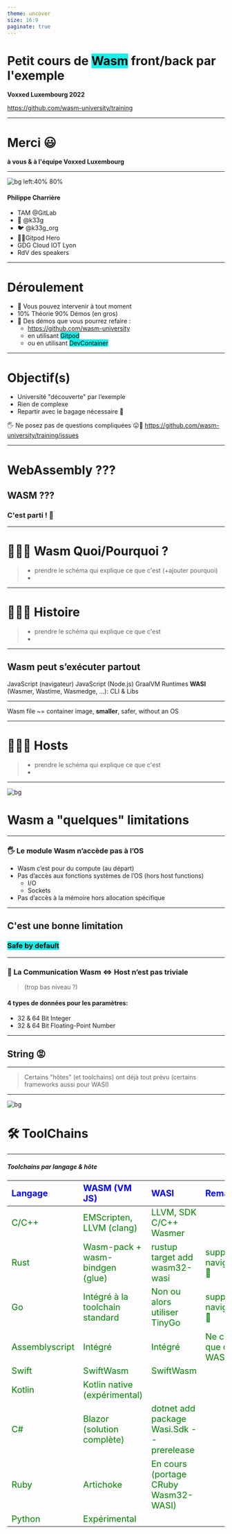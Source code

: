```yaml
---
theme: uncover
size: 16:9
paginate: true
---
```

<style scoped>
  mark {
    background-color: #942EC1;
    color: #FFFFFF;
  }
</style>
# Petit cours de <mark>Wasm</mark> front/back par l'exemple

**Voxxed Luxembourg 2022**

https://github.com/wasm-university/training

---
# Merci 😃

**à vous & à l'équipe Voxxed Luxembourg**

---

![bg left:40% 80%](pictures/k33g.png)

#### Philippe Charrière

- TAM @GitLab
- 🦊 @k33g
- 🐦 @k33g_org
- 🍊🦸Gitpod Hero
- GDG Cloud IOT Lyon
- RdV des speakers

---

# Déroulement

- 👋 Vous pouvez intervenir à tout moment
- 10% Théorie 90% Démos (en gros)
- 🚀 Des démos que vous pourrez refaire :
  - https://github.com/wasm-university
  - en utilisant <mark>Gitpod</mark>
  - ou en utilisant <mark>DevContainer</mark>

---

# Objectif(s)

- Université "découverte" par l’exemple
- Rien de complexe
- Repartir avec le bagage nécessaire 🧳

🖐️ Ne posez pas de questions compliquées 😛🙏
https://github.com/wasm-university/training/issues

---

# WebAssembly ???

## WASM ???
### C'est parti ! 🚀

---

# 🚧🚧🚧 Wasm Quoi/Pourquoi ?
> - prendre le schéma qui explique ce que c'est (+ajouter pourquoi)
> - 

---

# 🚧🚧🚧 Histoire
> - prendre le schéma qui explique ce que c'est
> - 

---

## Wasm peut s’exécuter partout

JavaScript (navigateur)
JavaScript (Node.js)
GraalVM
Runtimes **WASI** (Wasmer, Wastime, Wasmedge, …): CLI & Libs
<!-- webassembly system interface -->
---

Wasm file ~= container image, **smaller**, safer, without an OS

---

# 🚧🚧🚧 Hosts
> - prendre le schéma qui explique ce que c'est
> - 
<!-- la portabilité de wasm dépend de l'hôte -->

---
![bg](#C4D8F8)
# Wasm a "quelques" limitations

---

### 🖐️ Le module Wasm n’accède pas à l’OS

- Wasm c’est pour du compute (au départ)
- Pas d’accès aux fonctions systèmes de l’OS (hors host functions)
  - I/O
  - Sockets
- Pas d’accès à la mémoire hors allocation spécifique
<!-- vérifier cette partie -->

---

## C'est une bonne limitation
### <mark>Safe by default</mark>

---

### 📣 La Communication Wasm <=> Host  n’est pas triviale  
> (trop bas niveau ?)
  
#### 4 types de données pour les paramètres: 
  
  - 32 & 64 Bit Integer
  - 32 & 64 Bit Floating-Point Number

---

## String 😡

---

> Certains "hôtes" (et toolchains) ont déjà tout prévu (certains frameworks aussi pour WASI)

---

![bg](#B8F6C5)
# 🛠 ToolChains

---

##### Toolchains par langage & hôte

<style scoped>
table {
    height: 80%;
    width: 100%;
    font-size: 20px;
    color: green;
}
th {
    color: blue;
}
</style>

Langage         | WASM (VM JS)                    | WASI                                     | Remarks
:---------------|:--------------------------------|:-----------------------------------------|:--------
C/C++           | EMScripten, LLVM (clang)        | LLVM, SDK C/C++ Wasmer                   |
Rust            | Wasm-pack + wasm-bindgen (glue) | rustup target add wasm32-wasi            | support navigateur 💖    
Go              | Intégré à la toolchain standard | Non ou alors utiliser TinyGo             | support navigateur 💖
Assemblyscript  | Intégré                         | Intégré                                  | Ne cible que du WASM
Swift           | SwiftWasm                       | SwiftWasm                                |
Kotlin          | Kotlin native (expérimental)    |                                          |
C#              | Blazor (solution complète)      | dotnet add package Wasi.Sdk --prerelease |
Ruby            | Artichoke                       | En cours (portage CRuby Wasm32-WASI)     |
Python          | Expérimental                    |                                          |

<!-- regarder prez de Sébastien pour Kotlin -->
###### *Liste non exhaustive*
---

![bg](#3A84F2)
![fg](#FFFFFF)
# Wasm & le Navigateur

---

- 1er contact: un peu de C
- Go
- Rust

---

### 🚧🚧🚧 Mode de fonctionnement des démos Web

> refaire un schema avec index.html et tout le touin touin

---

![bg](#3AF1F2)
![fg](#000000)

# 1er module Wasm en C

---

`main.c`
```c
#define WASM_EXPORT __attribute__((visibility("default")))

WASM_EXPORT 
float power(float number, int pow) {
 float res = number;
   for (int i = 0;i < pow - 1; i++) {
     res = res * number;
   }
 return res;
}

WASM_EXPORT 
char* greet()
{
    static char str[12] = "hello world!";
    return (char*)str;
}
```

---

```bash
clang --target=wasm32 \
  --no-standard-libraries -Wl,--export-all -Wl, \
  --no-entry -o main.wasm main.c
```

---

`index.html`
```javascript
WebAssembly.instantiateStreaming(fetch("main.wasm")) 
  .then(({ instance }) => {
    console.log("👋 main.wasm is loaded")
    
    const value = instance.exports.power(2, 2)

    console.log(`🤖 value: ${value}`)
    console.log(`👋 greet: ${instance.exports.greet()}`)

  })
  .catch(error => {
    console.log("😡 ouch", error)
  })
```

---
![bg](#000000)
![fg](#FFFFFF)
# Démo 🚀


<a href="https://github.com/wasm-university/training/tree/main/00-c-web" target="_blank">00-c-web</a>

---
![bg](#3AF1F2)
![fg](#000000)
# Wasm avec Go dans le navigateur

---

<style scoped>
  mark {
    background-color: #EFD217;
    color: #000000;
  }
</style>

# Go + JavaScript = 💖

```bash
cp "$(go env GOROOT)/misc/wasm/wasm_exec.js" .
```

```html
<script src="wasm_exec.js"></script>
```
 
 > Disclaimer, I 💛 <mark>**JavaScript**</mark>
---

## Fonctions en Go: 
`[]js.Value` <mark>&</mark> `interface{}`

```go
func Hello(this js.Value, args []js.Value) interface{} {
  message := args[0].String() // get the parameters
  return "😃 Hello " + message
}
```

```go
js.Global().Set("Hello", js.FuncOf(Hello))
```

<!-- 
Et avec ça, on peut faire plein de choses ... 
Comme en JavaScript 😉
-->

---

## Utilisation de la fonction Go

```javascript
const go = new Go() // Go Wasm runtime

WebAssembly.instantiateStreaming(fetch("main.wasm"), go.importObject) 
  .then(result => { // Get the importObject from the go instance.
    // execute `main`
    go.run(result.instance)
    // instance object contains 
    // all the Exported WebAssembly functions	
    Hello("Bob Morane")
    //😃 Hello "Bob Morane
  })
  .catch(error => {
    console.log("😡 ouch", error)
  })
```

<!-- 
Il est temps de voir quelques exemples
-->

---
![bg](#000000)
![fg](#FFFFFF)
# Démos 🚀

<a href="https://github.com/wasm-university/training/tree/main/01-go-hello" target="_blank">01-go-hello</a>
<a href="https://github.com/wasm-university/training/tree/main/02-go-dom" target="_blank">02-go-dom</a>
<a href="https://github.com/wasm-university/training/tree/main/03-go-call-go-function" target="_blank">03-go-call-go-function</a>
<a href="https://github.com/wasm-university/training/tree/main/04-go-return-json" target="_blank">04-go-return-json</a>
<a href="https://github.com/wasm-university/training/tree/main/05-go-json-as-parameter" target="_blank">05-go-json-as-parameter</a>
<a href="https://github.com/wasm-university/training/tree/main/06-go-call-a-js-function" target="_blank">06-go-call-a-js-function</a>
<a href="https://github.com/wasm-university/training/tree/main/07-go-call-js-promise" target="_blank">07-go-call-js-promise</a>

---
![bg](#3AF1F2)
![fg](#000000)
# Wasm avec Rust dans le navigateur

## 🦀 + 🕸️ = 💖

https://rustwasm.github.io/

---

# Facile ?

---

# Avec Wasm Bindgen, OUI ‼️

https://github.com/rustwasm/wasm-bindgen
> Facilitating high-level interactions between Wasm modules and JavaScript

---

#### Créer un projet "Rust Wasm"

<mark>Créer un projet de type "library"</mark>

```bash
cargo new --lib hello
```

<mark>Mise à jour de `Cargo.toml`</mark>

```toml
[lib]
name = "hello"
path = "src/lib.rs"
crate-type =["cdylib"]

[dependencies]
wasm-bindgen = "0.2.50"
```

---

<mark>Modifier `main.rs`<mark>

```rust
use wasm_bindgen::prelude::*;

#[wasm_bindgen]
pub fn hello(s: String) -> String {
  let r = String::from("👋 hello ");
  
  return r + &s;
}
```

<mark>Compiler<mark>

```bash
cd hello
wasm-pack build --release --target web
```
> 🖐️ `--target web`
---

<mark>Utiliser<mark>

```html
<script type="module">
  import init, { hello } from './hello/pkg/hello.js'

  async function run() {
    await init()
    console.log(hello("Bob")) 
    console.log(hello("Jane")) 
    console.log(hello("John")) 
  }
  run();
</script>
```

---

![bg](#000000)
![fg](#FFFFFF)
# Démos 🚀

<a href="https://github.com/wasm-university/training/tree/main/08-rust-hello" target="_blank">08-rust-hello</a>
<a href="https://github.com/wasm-university/training/tree/main/09-rust-call-with-json" target="_blank">09-rust-call-with-json</a>
<a href="https://github.com/wasm-university/training/tree/main/10-rust-dom" target="_blank">10-rust-dom</a>


---
<style scoped>
  mark {
    background-color: #EFD217;
    color: #000000;
  }
  mark-green {
    background-color: #12984E;
    color: #000000;
  }
</style>

![bg](#3AF1F2)
![fg](#000000)
# Wasm & <mark-green>NodeJS</mark-green>

## VM <mark>JavaScript</mark>

---

![bg](#18CA8B)
![fg](#000000)
# C'est comme pour le navigateur ... 😍

🖐️ Attention, pour Rust :

```bash
wasm-pack build --release --target nodejs
```

---

![bg](#000000)
![fg](#FFFFFF)
# Démos 🚀

<a href="https://github.com/wasm-university/training/tree/main/11-nodejs-go-function" target="_blank">11-nodejs-go-function</a>
<a href="https://github.com/wasm-university/training/tree/main/12-nodejs-rust-function" target="_blank">12-nodejs-rust-function</a>

---
![bg](#3AF1F2)
![fg](#000000)

# Cas d'utilisation
### (Wasm dans le navigateur)
---

# Quelques applications

- Jeux Vidéos
- "Vraies" applications
- Traitement d’image en local (dans le navigateur), OCR
- Cartographie
- Machine Learning
- Chiffrement dans le navigateur
- ...

---

### https://web.autocad.com

![w:800](pictures/autocad.png)

---

#### https://beta.unity3d.com/jonas/AngryBots/

![w:800](pictures/unity.png)

<!--
https://blog.unity.com/technology/webassembly-is-here
-->
---

#### https://github.com/naptha/tesseract.js

![w:800](pictures/tesseract.png)

<!-- OCR ordonances Doctolib -->
---

# Plus besoin de l’AppStore ? 😬

<!-- l'avenir nous le dira -->

---
![bg](#3217EF)
![fg](#FFFFFF)

<style scoped>
  mark {
    background-color: #17EFE7;
    color: #000000;
  }
</style>

# Libérez, délivrez Wasm
## ... du navigateur (de la VM JS)
# <mark>WASI</mark>
https://wasi.dev/

---

<style scoped>
  mark {
    background-color: #17EFE7;
    color: #000000;
  }
</style>

### WASI: WebAssembly System Interface
#### WebAssembly comme <mark>"Portable Runtime"</mark>

WASI == Les fondations pour "sortir" Wasm du navigateur

#### Sous-groupe de spécifications WebAssembly

---

<style scoped>
  mark {
    background-color: #17EFE7;
    color: #000000;
  }
</style>

### Comme la JVM (conceptuellement)
#### mais en mieux ?

- Sécurisé
- Polyglotte
- Rapide
- <mark>Léger</mark>

---

<style scoped>
  mark {
    background-color: #F7C00E;
    color: #000000;
  }
</style>

### Un module WebAssembly <mark>ne peut pas</mark>

- Accéder au système d’exploitation
- Accéder à la mémoire que le host ne lui a pas donnée
- Faire des requêtes sur le réseau
- Lire ou écrire dans des fichiers


---
<style scoped>
  mark {
    background-color: #17EFE7;
    color: #000000;
  }
</style>

**WASI est une spécification pour pouvoir fournir un accès <mark>sécurisé et isolé</mark> au système sur lequel s’exécute <mark>l’hôte du module Wasm</mark>.**

---

# 🚧🚧🚧 Host Runtime

- Ici refaire un schéma comme pour le slide 55

---

## Les projets de runtimes WASI

- Pour exécuter du code Wasm à partir d’une CLI
- Pour exécuter du code Wasm à partir d’un autre langage (Rust, Go, C/C++) >> SDK

---

## Les 3 les plus reconnus du moment :

- **Wasmer**: https://wasmer.io/
- **Wasmtime**: https://wasmtime.dev/
- **WasmEdge**: https://wasmedge.org/
---

##### SDK WASI / Langage <mark>(<> CLI)</mark>

<style scoped>
  mark {
    background-color: #17EFE7;
    color: #000000;
  }
  table {
      height: 80%;
      width: 100%;
      font-size: 20px;
      color: green;
  }
  th {
      color: blue;
  }
</style>

Langage             | WASMER                   | WASMEDGE (+arm)           | WASMTIME (+arm)
:-------------------|:-------------------------|:--------------------------|:--------
  <mark>Rust</mark> |  x                       |  x                        |  x
  <mark>Go</mark>   |  x (<mark>TinyGo</mark>) |  x  (<mark>TinyGo</mark>) |  x (<mark>TinyGo</mark>)
  <mark>C</mark>    |  x                       |  x                        |  x
  C++               |  x                       |                           |
  Python            |  x                       |  x                        |  x
  Swift             |  x                       |  x                        |  ?
  Grain             |                          |  x                        |  ?
  .Net              |  x (C#)                  |                           |  x
  NodeJS            |  x                       |  x                        |
  Bash              |                          |                           |  x
  Java              |  x                       |                           |  x (outside Bytecode Alliance)
  Perl              |                          |                           |  x (outside Bytecode Alliance)
  Zig               |  x (not published)       |                           |  x (outside Bytecode Alliance)
  Ruby              |                          |                           |  x (outside Bytecode Alliance)
> - Wasmer supporte d'autres langages
---

# Bytecode Alliance
<style scoped>
  mark {
    background-color: #17EFE7;
    color: #000000;
  }
</style>

https://bytecodealliance.org/

- WASM / WASI => les spécifications par le W3C, 
- La Bytecode Alliance s’occupe de l’implémentation

Avec Amazon, ARM, <mark>Cosmonic</mark>, Fastly, Google, Intel, <mark>Fermyon</mark>, <mark>Suborbital</mark>, Microsoft, Mozilla, Shopify, Siemens ...

---

![bg](#000000)
![fg](#FFFFFF)
# Démos 🚀
## Les CLI des runtimes WASI

<a href="https://github.com/wasm-university/training/tree/main/13-go-wasi-cli-app" target="_blank">13-go-wasi-cli-app</a>
<a href="https://github.com/wasm-university/training/tree/main/14-rust-wasi-cli-function" target="_blank">14-rust-wasi-cli-function</a>


---

# Utiliser un SDK (WasmEdge)

## Faites votre propre "CLI Wasm" 🤓

## Appeler des fonctions Wasm à partir de Go 🚀

---

# Title

---

# Title

---

# Title

---

# Title

---

# Title

---

# Title

---

# Title

---

# Title

---

# Title

---

# Title

---

# Title

---

# Title

---

# Title

---

# Title

---

# Title

---

# Title


---

# Références

- https://wasmbyexample.dev
- WASI: https://wasi.dev/
- Fermyon: https://www.fermyon.com/

---
